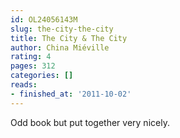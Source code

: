 ```yaml
---
id: OL24056143M
slug: the-city-the-city
title: The City & The City
author: China Miéville
rating: 4
pages: 312
categories: []
reads:
- finished_at: '2011-10-02'
---
```

Odd book but put together very nicely.

